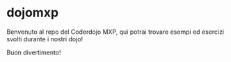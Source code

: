 # dojomxp
Benvenuto al repo del Coderdojo MXP, qui potrai trovare esempi ed esercizi svolti durante i nostri dojo!

Buon divertimento!
